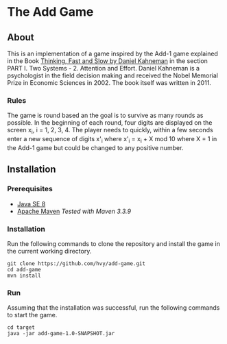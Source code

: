 # The Add Game

## About
This is an implementation of a game inspired by the Add-1 game explained in the Book [Thinking, Fast and Slow by Daniel Kahneman](https://en.wikipedia.org/wiki/Thinking,_Fast_and_Slow) in the section PART I. Two Systems - 2. Attention and Effort. Daniel Kahneman is a psychologist in the field decision making and received the Nobel Memorial Prize in Economic Sciences in 2002. The book itself was written in 2011.

### Rules
The game is round based an the goal is to survive as many rounds as possible. In the beginning of each round, four digits are displayed on the screen x<sub>i</sub>, i = 1, 2, 3, 4. The player needs to quickly, within a few seconds enter a new sequence of digits x'<sub>i</sub> where x'<sub>i</sub> = x<sub>i</sub> + X mod 10 where X = 1 in the Add-1 game but could be changed to any positive number.

## Installation
### Prerequisites
* [Java SE 8](http://www.oracle.com/technetwork/java/javase/downloads/jdk8-downloads-2133151.html)
* [Apache Maven](https://maven.apache.org) *Tested with Maven 3.3.9*

### Installation
Run the following commands to clone the repository and install the game in the current working directory.
```
git clone https://github.com/hvy/add-game.git
cd add-game
mvn install
```

### Run
Assuming that the installation was successful, run the following commands to start the game.
```
cd target
java -jar add-game-1.0-SNAPSHOT.jar
```
